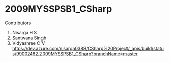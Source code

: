 # 2009MYSSPSB1_CSharp
Contributors
1) Nisarga H S
2) Santwana Singh
3) Vidyashree C V
https://dev.azure.com/nisarga0388/CSharp%20Project/_apis/build/status/99002482.2009MYSSPSB1_CSharp?branchName=master
